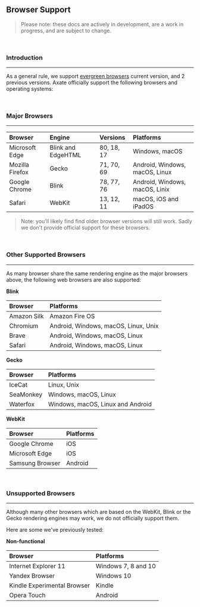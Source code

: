 ## Browser Support

> Please note: these docs are actively in development, are a work in progress, and are subject to change. 

&nbsp;


### Introduction  
---

As a general rule, we support [evergreen browsers](https://www.techopedia.com/definition/31094/evergreen-browser) current version, and 2 previous versions. 
Axate officially support the following browsers and operating systems:

&nbsp;


### Major Browsers
---

| Browser         | Engine             | Versions       | Platforms                      |
|:----------------|:-------------------|:---------------|:-------------------------------|
| Microsoft Edge  | Blink and EdgeHTML | 80, 18, 17     | Windows, macOS                 |
| Mozilla Firefox | Gecko              | 71, 70, 69     | Android, Windows, macOS, Linux |
| Google Chrome   | Blink              | 78, 77, 76     | Android, Windows, macOS, Linix |
| Safari          | WebKit             | 13, 12, 11     | macOS, iOS and iPadOS          |

> Note: you'll likely find find older browser versions will still work. Sadly we don't provide official support for these browsers.

&nbsp;


### Other Supported Browsers
---

As many browser share the same rendering engine as the major browsers above, the following web browsers are also supported:


**Blink**  

| Browser                     | Platforms                            |
|:----------------------------|:-------------------------------------|
| Amazon Silk                 | Amazon Fire OS                       |
| Chromium                    | Android, Windows, macOS, Linux, Unix |
| Brave                       | Android, Windows, macOS, Linux       |
| Safari                      | Android, Windows, macOS, Linux       |


**Gecko**

| Browser                     | Platforms                            |
|:----------------------------|:-------------------------------------|
| IceCat                      | Linux, Unix                          | 
| SeaMonkey                   | Windows, macOS, Linux                | 
| Waterfox                    | Windows, macOS, Linux and Android    |


**WebKit**

| Browser                     | Platforms                            |
|:----------------------------|:-------------------------------------|
| Google Chrome               | iOS                                  |
| Microsoft Edge              | iOS                                  |
| Samsung Browser             | Android                              |

&nbsp;


### Unsupported Browsers

---


Although many other browsers which are based on the WebKit, Blink or the Gecko rendering engines may work, we do not officially support them. 

Here are some we've previously tested: 


**Non-functional**

| Browser                     | Platforms                            |
|:----------------------------|:-------------------------------------|
| Internet Explorer 11        | Windows 7, 8 and 10                  |
| Yandex Browser              | Windows 10                           |
| Kindle Experimental Browser | Kindle                               |
| Opera Touch                 | Android                              |

